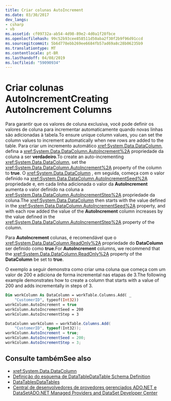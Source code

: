 ```yaml
---
title: Criar colunas AutoIncrement
ms.date: 03/30/2017
dev_langs:
- csharp
- vb
ms.assetid: cf09732a-ab54-4d98-89e2-4d0a1f28fbce
ms.openlocfilehash: 99c52b93cee858511d50aba2f30f2b9f96d91ccd
ms.sourcegitcommit: 5b6d778ebb269ee6684fb57ad69a8c28b06235b9
ms.translationtype: MT
ms.contentlocale: pt-BR
ms.lasthandoff: 04/08/2019
ms.locfileid: "59090934"
---
```

# <a name="creating-autoincrement-columns"></a><span data-ttu-id="83e45-102">Criar colunas AutoIncrement</span><span class="sxs-lookup"><span data-stu-id="83e45-102">Creating AutoIncrement Columns</span></span>
<span data-ttu-id="83e45-103">Para garantir que os valores de coluna exclusiva, você pode definir os valores de coluna para incrementar automaticamente quando novas linhas são adicionadas à tabela.</span><span class="sxs-lookup"><span data-stu-id="83e45-103">To ensure unique column values, you can set the column values to increment automatically when new rows are added to the table.</span></span> <span data-ttu-id="83e45-104">Para criar um incremento automático <xref:System.Data.DataColumn>, defina a <xref:System.Data.DataColumn.AutoIncrement%2A> propriedade da coluna a ser **verdadeiro**.</span><span class="sxs-lookup"><span data-stu-id="83e45-104">To create an auto-incrementing <xref:System.Data.DataColumn>, set the <xref:System.Data.DataColumn.AutoIncrement%2A> property of the column to **true**.</span></span> <span data-ttu-id="83e45-105">O <xref:System.Data.DataColumn> , em seguida, começa com o valor definido na <xref:System.Data.DataColumn.AutoIncrementSeed%2A> propriedade e, em cada linha adicionada o valor da **AutoIncrement** aumenta o valor definido na coluna a <xref:System.Data.DataColumn.AutoIncrementStep%2A> propriedade da coluna.</span><span class="sxs-lookup"><span data-stu-id="83e45-105">The <xref:System.Data.DataColumn> then starts with the value defined in the <xref:System.Data.DataColumn.AutoIncrementSeed%2A> property, and with each row added the value of the **AutoIncrement** column increases by the value defined in the <xref:System.Data.DataColumn.AutoIncrementStep%2A> property of the column.</span></span>  
  
 <span data-ttu-id="83e45-106">Para **AutoIncrement** colunas, é recomendável que o <xref:System.Data.DataColumn.ReadOnly%2A> propriedade do **DataColumn** ser definido como **true**.</span><span class="sxs-lookup"><span data-stu-id="83e45-106">For **AutoIncrement** columns, we recommend that the <xref:System.Data.DataColumn.ReadOnly%2A> property of the **DataColumn** be set to **true**.</span></span>  
  
 <span data-ttu-id="83e45-107">O exemplo a seguir demonstra como criar uma coluna que começa com um valor de 200 e adiciona de forma incremental nas etapas de 3.</span><span class="sxs-lookup"><span data-stu-id="83e45-107">The following example demonstrates how to create a column that starts with a value of 200 and adds incrementally in steps of 3.</span></span>  
  
```vb  
Dim workColumn As DataColumn = workTable.Columns.Add( _  
    "CustomerID", typeof(Int32))  
workColumn.AutoIncrement = true  
workColumn.AutoIncrementSeed = 200  
workColumn.AutoIncrementStep = 3  
```  
  
```csharp  
DataColumn workColumn = workTable.Columns.Add(  
    "CustomerID", typeof(Int32));  
workColumn.AutoIncrement = true;  
workColumn.AutoIncrementSeed = 200;  
workColumn.AutoIncrementStep = 3;  
```  
  
## <a name="see-also"></a><span data-ttu-id="83e45-108">Consulte também</span><span class="sxs-lookup"><span data-stu-id="83e45-108">See also</span></span>

- <xref:System.Data.DataColumn>
- [<span data-ttu-id="83e45-109">Definição do esquema de DataTable</span><span class="sxs-lookup"><span data-stu-id="83e45-109">DataTable Schema Definition</span></span>](../../../../../docs/framework/data/adonet/dataset-datatable-dataview/datatable-schema-definition.md)
- [<span data-ttu-id="83e45-110">DataTables</span><span class="sxs-lookup"><span data-stu-id="83e45-110">DataTables</span></span>](../../../../../docs/framework/data/adonet/dataset-datatable-dataview/datatables.md)
- [<span data-ttu-id="83e45-111">Central de desenvolvedores de provedores gerenciados ADO.NET e DataSet</span><span class="sxs-lookup"><span data-stu-id="83e45-111">ADO.NET Managed Providers and DataSet Developer Center</span></span>](https://go.microsoft.com/fwlink/?LinkId=217917)
